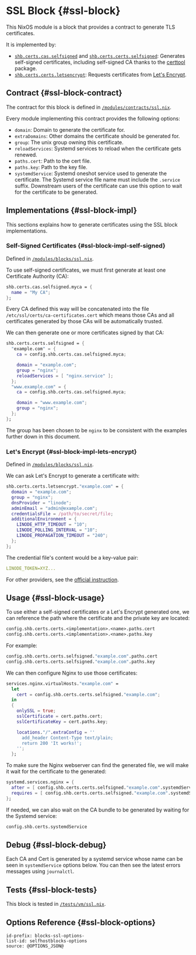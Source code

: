 # SSL Block {#ssl-block}

This NixOS module is a block that provides a contract to generate TLS certificates.

It is implemented by:
- [`shb.certs.cas.selfsigned`][10] and [`shb.certs.certs.selfsigned`][11]: Generates self-signed certificates,
  including self-signed CA thanks to the [certtool][1] package.
- [`shb.certs.certs.letsencrypt`][12]: Requests certificates from [Let's Encrypt][2].

[1]: https://search.nixos.org/packages?channel=23.11&show=gnutls&from=0&size=50&sort=relevance&type=packages&query=certtool
[2]: https://letsencrypt.org/

[10]: blocks-ssl.html#blocks-ssl-options-shb.certs.cas.selfsigned
[11]: blocks-ssl.html#blocks-ssl-options-shb.certs.certs.selfsigned
[12]: blocks-ssl.html#blocks-ssl-options-shb.certs.certs.letsencrypt

## Contract {#ssl-block-contract}

The contract for this block is defined in [`/modules/contracts/ssl.nix`](@REPO@/modules/contracts/ssl.nix).

Every module implementing this contract provides the following options:

- `domain`: Domain to generate the certificate for.
- `extraDomains`: Other domains the certificate should be generated for.
- `group`: The unix group owning this certificate.
- `reloadServices`: Systemd services to reload when the certificate gets renewed.
- `paths.cert`: Path to the cert file.
- `paths.key`: Path to the key file.
- `systemdService`: Systemd oneshot service used to generate the certificate.
  The Systemd service file name must include the `.service` suffix. Downstream users of the
  certificate can use this option to wait for the certificate to be generated.

## Implementations {#ssl-block-impl}

This sections explains how to generate certificates using the SSL block implementations.

### Self-Signed Certificates {#ssl-block-impl-self-signed}

Defined in [`/modules/blocks/ssl.nix`](@REPO@/modules/blocks/ssl.nix).

To use self-signed certificates, we must first generate at least one Certificate Authority (CA):

```nix
shb.certs.cas.selfsigned.myca = {
  name = "My CA";
};
```

Every CA defined this way will be concatenated into the file `/etc/ssl/certs/ca-certificates.cert`
which means those CAs and all certificates generated by those CAs will be automatically trusted.

We can then generate one or more certificates signed by that CA:

```nix
shb.certs.certs.selfsigned = {
  "example.com" = {
    ca = config.shb.certs.cas.selfsigned.myca;

    domain = "example.com";
    group = "nginx";
    reloadServices = [ "nginx.service" ];
  };
  "www.example.com" = {
    ca = config.shb.certs.cas.selfsigned.myca;

    domain = "www.example.com";
    group = "nginx";
  };
};
```

The group has been chosen to be `nginx` to be consistent with the examples further down in this
document.

### Let's Encrypt {#ssl-block-impl-lets-encrypt}

Defined in [`/modules/blocks/ssl.nix`](@REPO@/modules/blocks/ssl.nix).

We can ask Let's Encrypt to generate a certificate with:

```nix
shb.certs.certs.letsencrypt."example.com" = {
  domain = "example.com";
  group = "nginx";
  dnsProvider = "linode";
  adminEmail = "admin@example.com";
  credentialsFile = /path/to/secret/file;
  additionalEnvironment = {
    LINODE_HTTP_TIMEOUT = "10";
    LINODE_POLLING_INTERVAL = "10";
    LINODE_PROPAGATION_TIMEOUT = "240";
  };
};
```

The credential file's content would be a key-value pair:

```yaml
LINODE_TOKEN=XYZ...
```

For other providers, see the [official instruction](https://go-acme.github.io/lego/dns/).

## Usage {#ssl-block-usage}

To use either a self-signed certificates or a Let's Encrypt generated one, we can reference the path
where the certificate and the private key are located:

```nix
config.shb.certs.certs.<implementation>.<name>.paths.cert
config.shb.certs.certs.<implementation>.<name>.paths.key
```

For example:

```nix
config.shb.certs.certs.selfsigned."example.com".paths.cert
config.shb.certs.certs.selfsigned."example.com".paths.key
```
We can then configure Nginx to use those certificates:

```nix
services.nginx.virtualHosts."example.com" =
  let
    cert = config.shb.certs.certs.selfsigned."example.com";
  in
  {
    onlySSL = true;
    sslCertificate = cert.paths.cert;
    sslCertificateKey = cert.paths.key;

    locations."/".extraConfig = ''
      add_header Content-Type text/plain;
      return 200 'It works!';
    '';
  };
```

To make sure the Nginx webserver can find the generated file, we will make it wait for the
certificate to the generated:

```nix
systemd.services.nginx = {
  after = [ config.shb.certs.certs.selfsigned."example.com".systemdService ];
  requires = [ config.shb.certs.certs.selfsigned."example.com".systemdService ];
};
```

If needed, we can also wait on the CA bundle to be generated by waiting for the Systemd service:

```nix
config.shb.certs.systemdService
```

## Debug {#ssl-block-debug}

Each CA and Cert is generated by a systemd service whose name can be seen in `systemdService`
options below. You can then see the latest errors messages using `journalctl`.

## Tests {#ssl-block-tests}

This block is tested in [`/tests/vm/ssl.nix`](@REPO@/tests/vm/ssl.nix).

## Options Reference {#ssl-block-options}

```{=include=} options
id-prefix: blocks-ssl-options-
list-id: selfhostblocks-options
source: @OPTIONS_JSON@
```
